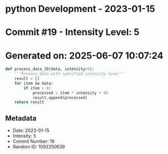 ﻿# python Development - 2023-01-15
# Commit #19 - Intensity Level: 5
# Generated on: 2025-06-07 10:07:24
```python
def process_data_19(data, intensity=5):
    '''Process data with specified intensity level'''
    result = []
    for item in data:
        if item > 0:
            processed = item * intensity + 46
            result.append(processed)
    return result
```
## Metadata
- Date: 2023-01-15
- Intensity: 5
- Commit Number: 19
- Random ID: 1092250639
